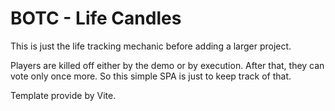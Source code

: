 # BOTC - Life Candles

This is just the life tracking mechanic before adding a larger project.

Players are killed off either by the demo or by execution. After that, they can vote only once more. So this simple SPA is just to keep track of that.

Template provide by Vite.
